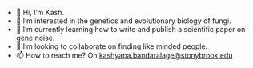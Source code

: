 - 👋 Hi, I’m Kash.
- 👀 I’m interested in the genetics and evolutionary biology of fungi.
- 🌱 I’m currently learning how to write and publish a scientific paper on gene noise.
- 💞️ I’m looking to collaborate on finding like minded people.
- 📫 How to reach me? On kashyapa.bandaralage@stonybrook.edu

<!---
kashiapa/kashiapa is a ✨ special ✨ repository because its `README.md` (this file) appears on your GitHub profile.
You can click the Preview link to take a look at your changes.
--->
